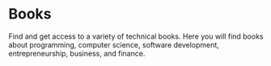 # Books
Find and get access to a variety of technical books. Here you will find books about programming, computer science, software development, entrepreneurship, business, and finance.
